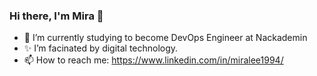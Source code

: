 ### Hi there, I'm Mira 👋
- 🌱 I’m currently studying to become DevOps Engineer at Nackademin
- ✨ I’m facinated by digital technology.
- 📫 How to reach me: https://www.linkedin.com/in/miralee1994/

<!--
**miralee94/miralee94** is a ✨ _special_ ✨ repository because its `README.md` (this file) appears on your GitHub profile.

Here are some ideas to get you started:

- 🔭 I’m currently working on ...
- 🌱 I’m currently learning ...
- 👯 I’m looking to collaborate on ...
- 🤔 I’m looking for help with ...
- 💬 Ask me about ...
- 📫 How to reach me: ...
- 😄 Pronouns: ...
- ⚡ Fun fact: ...
-->
